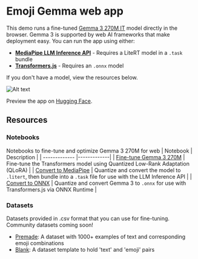 # Emoji Gemma web app
This demo runs a fine-tuned [Gemma 3 270M IT](https://huggingface.co/google/gemma-3-270m-it) model directly in the browser. Gemma 3 is supported by web AI frameworks that make deployment easy. You can run the app using either:

* **[MediaPipe LLM Inference API](https://github.com/misquan/emoji-demo/tree/main/app-mediapipe)** - Requires a LiteRT model in a `.task` bundle
* **[Transformers.js](https://github.com/misquan/emoji-demo/tree/main/app-transformersjs)** - Requires an `.onnx` model

If you don't have a model, view the resources below. 

![Alt text](https://github.com/misquan/emoji-demo/blob/main/emoji-generator-web-app.gif)

Preview the app on [Hugging Face](https://huggingface.co/kr15t3n/gemmoji).

## Resources

### Notebooks
Notebooks to fine-tune and optimize Gemma 3 270M for web
| Notebook  | Description |
| ------------- |-------------|
| [Fine-tune Gemma 3 270M](https://github.com/misquan/Emoji-Gemma-on-Web/blob/main/resources/Convert_Gemma_3_270M_to_ONNX.ipynb)   | Fine-tune the Transformers model using Quantized Low-Rank Adaptation (QLoRA) |
| [Convert to MediaPipe](https://github.com/misquan/Emoji-Gemma-on-Web/blob/main/resources/Convert_Gemma_models_to_run_on_device_with_MediaPipe_LLM_Inference_API.ipynb) | Quantize and convert the model to `.litert`, then bundle into a `.task` file for use with the LLM Inference API |
| [Convert to ONNX](https://github.com/misquan/Emoji-Gemma-on-Web/blob/main/resources/Convert_Gemma_3_270M_to_ONNX.ipynb) | Quantize and convert Gemma 3 to `.onnx` for use with Transformers.js via ONNX Runtime  |

### Datasets
Datasets provided in .csv format that you can use for fine-tuning. Community datasets coming soon!
* [Premade](https://github.com/misquan/Emoji-Gemma-on-Web/blob/main/resources/Emoji%20Translation%20Dataset%20%20-%20Dataset.csv):  A dataset with 1000+ examples of text and corresponding emoji combinations
* [Blank](https://github.com/misquan/Emoji-Gemma-on-Web/blob/main/resources/Emoji%20Translation%20Dataset%20Template%20-%20Dataset.csv): A dataset template to hold 'text' and 'emoji' pairs
